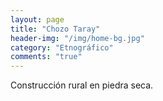 ```yaml
---
layout: page
title: "Chozo Taray"
header-img: "/img/home-bg.jpg"
category: "Etnográfico"
comments: "true"
---
```



Construcción rural en piedra seca.





